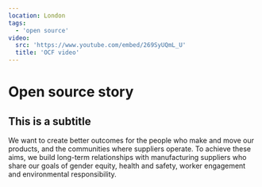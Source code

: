 ```yaml
---
location: London
tags:
  - 'open source'
video:
  src: 'https://www.youtube.com/embed/269SyUQmL_U'
  title: 'OCF video'
---
```


# Open source story

## This is a subtitle

We want to create better outcomes for the people who make and move our products, and the communities where suppliers operate. To achieve these aims, we build long-term relationships with manufacturing suppliers who share our goals of gender equity, health and safety, worker engagement and environmental responsibility.
